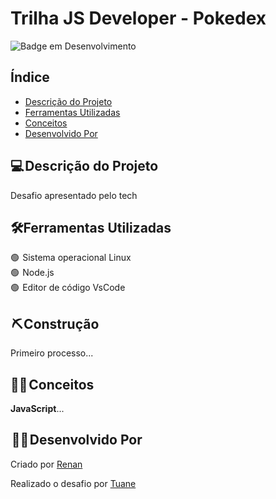 # Trilha JS Developer - Pokedex

![Badge em Desenvolvimento](http://img.shields.io/static/v1?label=STATUS&message=EM%20DESENVOLVIMENTO&color=GREEN&style=for-the-badge)



<h2>Índice</h2>

* [Descrição do Projeto](#descrição-do-projeto)
* [Ferramentas Utilizadas](#ferramentas-utilizadas)
* [Conceitos](#conceitos)
* [Desenvolvido Por](#desenvolvido-por)


<h2>💻 Descrição do Projeto</h2>


<p>

Desafio apresentado pelo tech 

</p>



<h2>🛠️Ferramentas Utilizadas</h2>

<p>

🟢  Sistema operacional Linux <br>
🟢  Node.js<br>
🟢  Editor de código VsCode<br>

</p>
<h2> ⛏️ Construção</h2>

<p>
Primeiro processo...
</p>

<h2>👩‍🎓 Conceitos</h2>

<p>

<strong>JavaScript</strong>... 


</p>


<h2> 👩‍💻 Desenvolvido Por</h2>

Criado por [Renan](https://www.linkedin.com/in/renanjpaula/)

Realizado o desafio por [Tuane](https://www.linkedin.com/in/tuane-mendes/)
